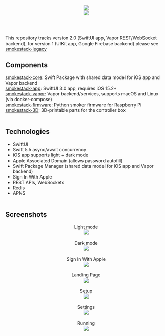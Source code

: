 <p align="center">
  <img src="https://smokestack.magnolialogic.net/img/smoker.png" /><br/>
  <img src="https://smokestack.magnolialogic.net/img/3D.png" />
</p>
<br><br>

This repository tracks version 2.0 (SwiftUI app, Vapor REST/WebSocket backend), for version 1 (UIKit app, Google Firebase backend) please see [smokestack-legacy](https://www.github.com/magnolialogic/smokestack-legacy)

## Components
[smokestack-core](https://github.com/magnolialogic/smokestack-core): Swift Package with shared data model for iOS app and Vapor backend<br>
[smokestack-app](https://github.com/magnolialogic/smokestack-app): SwiftUI 3.0 app, requires iOS 15.2+<br>
[smokestack-vapor](https://github.com/magnolialogic/smokestack-vapor): Vapor backend/services, supports macOS and Linux (via docker-compose)<br>
[smokestack-firmware](https://github.com/magnolialogic/smokestack-firmware): Python smoker firmware for Raspberry Pi<br>
[smokestack-3D](https://github.com/magnolialogic/smokestack-3D): 3D-printable parts for the controller box<br><br>

## Technologies
- SwiftUI
- Swift 5.5 async/await concurrency
- iOS app supports light + dark mode
- Apple Associated Domain (allows password autofill)
- Swift Package Manager (shared data model for iOS app and Vapor backend)
- Sign In With Apple
- REST APIs, WebSockets
- Redis
- APNS<br><br>

## Screenshots
<p align="center">
  Light mode<br>
  <img src="https://smokestack.magnolialogic.net/img/hero_light.png" /><br>
  <br>
  Dark mode<br>
  <img src="https://smokestack.magnolialogic.net/img/hero_dark.png" /><br>
  <br>
  Sign In With Apple<br>
  <img src="https://smokestack.magnolialogic.net/img/SIWA.png" /><br>
  <br>
  Landing Page<br>
  <img src="https://smokestack.magnolialogic.net/img/landing_page.png" /><br>
  <br>
  Setup<br>
  <img src="https://smokestack.magnolialogic.net/img/setup.png" /><br>
  <br>
  Settings<br>
  <img src="https://smokestack.magnolialogic.net/img/settings.png" /><br>
  <br>
  Running<br>
  <img src="https://smokestack.magnolialogic.net/img/running.png" /><br>
  <br>
</p>
